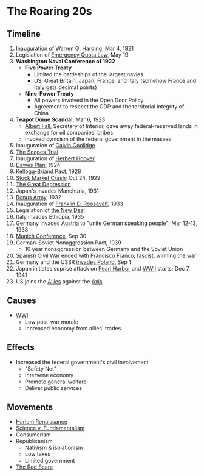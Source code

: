 # The Roaring 20s
## Timeline
1. Inauguration of [Warren G. Harding](../people/harding_warren.md); Mar 4, 1921
2. Legislation of [Emergency Quota Law](../policies/emergency_quota_law.md), May 19
3. **Washington Naval Conference of 1922**
    - **Five Power Treaty**
        - Limited the battleships of the largest navies
        - US, Great Britain, Japan, France, and Italy (somehow France and Italy gets decimal points)
    - **Nine-Power Treaty**
        - All powers involved in the Open Door Policy
        - Agreement to respect the ODP and the territorial integrity of China
4. **Teapot Dome Scandal**; Mar 6, 1923
    - <ins>Albert Fall</ins>, Secretary of Interior, gave away federal-reserved lands in exchange for oil companies' bribes
    - Invoked cynicism of the federal government in the masses
5. Inauguration of [Calvin Coolidge](../people/coolidge_calvin.md)
6. [The Scopes Trial](../events/scopes_trial.md)
7. Inauguration of [Herbert Hoover](../people/hoover_herbert.md)
8. [Dawes Plan](../policies/dawes_plan.md), 1924
9. [Kellogg-Briand Pact](../policies/kellogg-briand.md), 1928
10. [Stock Market Crash](../events/stock_market_crash.md); Oct 24, 1929
11. [The Great Depression](../events/great_depression.md)
12. Japan's invades Manchuria, 1931
13. [Bonus Army](../events/bonus_march.md), 1932
14. Inauguration of [Franklin D. Roosevelt](../people/roosevelt_franklin.md), 1933
15. Legislation of [the New Deal](../policies/new_deal.md)
16. Italy invades Ethiopia, 1935
17. Germany invades Austria to "unite German speaking people"; Mar 12-13, 1938
18. [Munich Conference](munich_conference.md), Sep 30
19. German-Soviet Nonaggression Pact, 1939
    - 10 year nonaggression between Germany and the Soviet Union
20. Spanish Civil War ended with Francisco Franco, [fascist](../policies/fascism.md), winning the war
21. Germany and the USSR [invades Poland](../events/invasion_poland.md), Sep 1
22. Japan initiates suprise attack on [Pearl Harbor](../events/pearl_harbor.md) and [WWII](../events/wwii.md) starts; Dec 7, 1941
23. US joins the [Allies](../entities/allies.md) against the [Axis](../entities/axis.md)

## Causes
- [WWI](../events/wwi.md)
    - Low post-war morale
    - Increased economy from allies' trades

## Effects
- Increased the federal government's civil involvement
    - "Safety Net"
    - Intervene economy
    - Promote general welfare
    - Deliver public services

## Movements
- [Harlem Renaissance](../events/harlem_renaissance.md)
- [Science v. Fundamentalism](../events/scopes_trial.md)
- Consumerism
- Republicanism
    - Nativism & isolationism
    - Low taxes
    - Limited government
- [The Red Scare](../events/red_scare.md)
